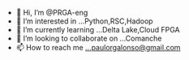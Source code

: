 - 👋 Hi, I’m @PRGA-eng
- 👀 I’m interested in ...Python,RSC,Hadoop
- 🌱 I’m currently learning ...Delta Lake,Cloud FPGA
- 💞️ I’m looking to collaborate on ...Comanche
- 📫 How to reach me ...paulorgalonso@gmail.com

<!---
PRGA-eng/PRGA-eng is a ✨ special ✨ repository because its `README.md` (this file) appears on your GitHub profile.
You can click the Preview link to take a look at your changes.
--->
